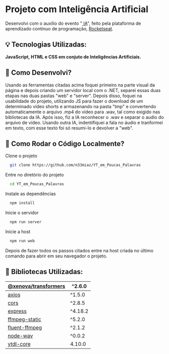 # Projeto com Inteligência Artificial 

Desenvolvi com o auxílio do evento "[<nlw/> IA](https://www.rocketseat.com.br/nlw)", feito pela plataforma de aprendizado continuo de programação, [Rocketseat](https://www.rocketseat.com.br/).

## 💡 Tecnologias Utilizadas:

**JavaScript, HTML e CSS em conjuto de Inteligências Artificiais.**

## 🔧 Como Desenvolvi?

Usando as ferramentas citadas acima foquei primeiro na parte visual da página e depois criando um servidor local com o .NET, separei essas duas etapas nas duas pastas "web" e "server". Depois disso, foquei na usabilidade do projeto, utilizando JS para fazer o download de um determinado vídeo shorts e armazenando na pasta "tmp" e convertendo automaticamente o arquivo .mp4 do vídeo para .wav, tal como exigido nas bibliotecas da IA. Após isso, fiz a IA reconhecer o .wav e separar o audio do arquivo de vídeo. Usando outra IA, indentifiquei a fala no áudio e tranformei em texto, com esse texto foi só resumi-lo e devolver a "web".
## 📍 Como Rodar o Código Localmente?

Clone o projeto

```bash
  git clone https://github.com/n33miaz/YT_em_Poucas_Palavras
```

Entre no diretório do projeto

```bash
  cd YT_em_Poucas_Palavras
```

Instale as dependências

```bash
  npm install
```

Inicie o servidor

```bash
  npm run server
```

Inicie a host

```bash
  npm run web
```

Depois de fazer todos os passos citados entre na host criada no último comando para abrir em seu navegador o projeto.

## 📖 Bibliotecas Utilizadas:

| [@xenova/transformers](https://huggingface.co/docs/transformers.js/index) | ^2.6.0 |
|------------------|----------|
| [axios](https://axios-http.com/docs/intro) | ^1.5.0 |
| [cors](https://www.npmjs.com/package/cors) | ^2.8.5 |
| [express](https://expressjs.com/pt-br/) | ^4.18.2 |
| [ffmpeg-static](https://www.npmjs.com/package/ffmpeg-static) | ^5.2.0 |
| [fluent-ffmpeg](https://npmdoc.github.io/node-npmdoc-fluent-ffmpeg/build/apidoc.html) | ^2.1.2 |
| [node-wav](https://www.npmjs.com/package/node-wav) | ^0.0.2 |
| [ytdl-core](https://www.npmjs.com/package/ytdl-core) | 4.10.0 |

